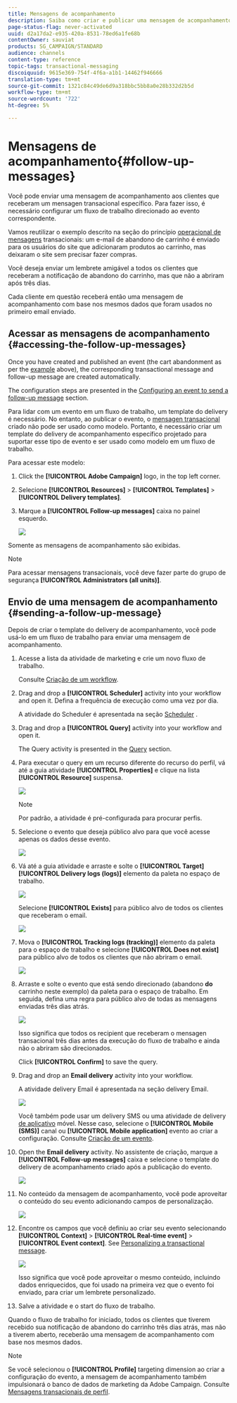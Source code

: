 ```yaml
---
title: Mensagens de acompanhamento
description: Saiba como criar e publicar uma mensagem de acompanhamento.
page-status-flag: never-activated
uuid: d2a17da2-e935-420a-8531-78ed6a1fe68b
contentOwner: sauviat
products: SG_CAMPAIGN/STANDARD
audience: channels
content-type: reference
topic-tags: transactional-messaging
discoiquuid: 9615e369-754f-4f6a-a1b1-14462f946666
translation-type: tm+mt
source-git-commit: 1321c84c49de6d9a318bbc5bb8a0e28b332d2b5d
workflow-type: tm+mt
source-wordcount: '722'
ht-degree: 5%

---
```



# Mensagens de acompanhamento{#follow-up-messages}

Você pode enviar uma mensagem de acompanhamento aos clientes que receberam um mensagen transacional específico. Para fazer isso, é necessário configurar um fluxo de trabalho direcionado ao evento correspondente.

Vamos reutilizar o exemplo descrito na seção do princípio [operacional de mensagens](../../channels/using/getting-started-with-transactional-msg.md#transactional-messaging-operating-principle) transacionais: um e-mail de abandono de carrinho é enviado para os usuários do site que adicionaram produtos ao carrinho, mas deixaram o site sem precisar fazer compras.

Você deseja enviar um lembrete amigável a todos os clientes que receberam a notificação de abandono do carrinho, mas que não a abriram após três dias.

Cada cliente em questão receberá então uma mensagem de acompanhamento com base nos mesmos dados que foram usados no primeiro email enviado.

## Acessar as mensagens de acompanhamento {#accessing-the-follow-up-messages}

Once you have created and published an event (the cart abandonment as per the [example](../../channels/using/getting-started-with-transactional-msg.md#transactional-messaging-operating-principle) above), the corresponding transactional message and follow-up message are created automatically.

The configuration steps are presented in the [Configuring an event to send a follow-up message](../../administration/using/configuring-transactional-messaging.md#configuring-an-event-to-send-a-follow-up-message) section.

Para lidar com um evento em um fluxo de trabalho, um template do delivery é necessário. No entanto, ao publicar o evento, o [mensagen transacional](../../channels/using/event-transactional-messages.md) criado não pode ser usado como modelo. Portanto, é necessário criar um template do delivery de acompanhamento específico projetado para suportar esse tipo de evento e ser usado como modelo em um fluxo de trabalho.

Para acessar este modelo:

1. Click the **[!UICONTROL Adobe Campaign]** logo, in the top left corner.
1. Selecione **[!UICONTROL Resources]** > **[!UICONTROL Templates]** > **[!UICONTROL Delivery templates]**.
1. Marque a **[!UICONTROL Follow-up messages]** caixa no painel esquerdo.

   ![](assets/message-center_follow-up-search.png)

Somente as mensagens de acompanhamento são exibidas.

>[!NOTE]
>
>Para acessar mensagens transacionais, você deve fazer parte do grupo de segurança **[!UICONTROL Administrators (all units)]**.

## Envio de uma mensagem de acompanhamento {#sending-a-follow-up-message}

Depois de criar o template do delivery de acompanhamento, você pode usá-lo em um fluxo de trabalho para enviar uma mensagem de acompanhamento.

1. Acesse a lista da atividade de marketing e crie um novo fluxo de trabalho.

   Consulte [Criação de um workflow](../../automating/using/building-a-workflow.md#creating-a-workflow).

1. Drag and drop a **[!UICONTROL Scheduler]** activity into your workflow and open it. Defina a frequência de execução como uma vez por dia.

   A atividade do Scheduler é apresentada na seção [Scheduler](../../automating/using/scheduler.md) .

1. Drag and drop a **[!UICONTROL Query]** activity into your workflow and open it.

   The Query activity is presented in the [Query](../../automating/using/query.md) section.

1. Para executar o query em um recurso diferente do recurso do perfil, vá até a guia atividade **[!UICONTROL Properties]** e clique na lista **[!UICONTROL Resource]** suspensa.

   ![](assets/message-center_follow-up-query-properties.png)

   >[!NOTE]
   >
   >Por padrão, a atividade é pré-configurada para procurar perfis.

1. Selecione o evento que deseja público alvo para que você acesse apenas os dados desse evento.

   ![](assets/message-center_follow-up-query-resource.png)

1. Vá até a guia atividade e arraste e solte o **[!UICONTROL Target]** **[!UICONTROL Delivery logs (logs)]** elemento da paleta no espaço de trabalho.

   ![](assets/message-center_follow-up-delivery-logs.png)

   Selecione **[!UICONTROL Exists]** para público alvo de todos os clientes que receberam o email.

   ![](assets/message-center_follow-up-delivery-logs-exists.png)

1. Mova o **[!UICONTROL Tracking logs (tracking)]** elemento da paleta para o espaço de trabalho e selecione **[!UICONTROL Does not exist]** para público alvo de todos os clientes que não abriram o email.

   ![](assets/message-center_follow-up-delivery-and-tracking-logs.png)

1. Arraste e solte o evento que está sendo direcionado (abandono **do** carrinho neste exemplo) da paleta para o espaço de trabalho. Em seguida, defina uma regra para público alvo de todas as mensagens enviadas três dias atrás.

   ![](assets/message-center_follow-up-created.png)

   Isso significa que todos os recipient que receberam o mensagen transacional três dias antes da execução do fluxo de trabalho e ainda não o abriram são direcionados.

   Click **[!UICONTROL Confirm]** to save the query.

1. Drag and drop an **Email delivery** activity into your workflow.

   A atividade delivery Email é apresentada na seção delivery [](../../automating/using/email-delivery.md) Email.

   ![](assets/message-center_follow-up-workflow.png)

   Você também pode usar um delivery [](../../automating/using/sms-delivery.md) SMS ou uma atividade de delivery [de aplicativo](../../automating/using/push-notification-delivery.md) móvel. Nesse caso, selecione o **[!UICONTROL Mobile (SMS)]** canal ou **[!UICONTROL Mobile application]** evento ao criar a configuração. Consulte [Criação de um evento](../../administration/using/configuring-transactional-messaging.md#creating-an-event).

1. Open the **Email delivery** activity. No assistente de criação, marque a **[!UICONTROL Follow-up messages]** caixa e selecione o template do delivery de acompanhamento criado após a publicação do evento.

   ![](assets/message-center_follow-up-template.png)

1. No conteúdo da mensagem de acompanhamento, você pode aproveitar o conteúdo do seu evento adicionando campos de personalização.

   ![](assets/message-center_follow-up-content.png)

1. Encontre os campos que você definiu ao criar seu evento selecionando **[!UICONTROL Context]** > **[!UICONTROL Real-time event]** > **[!UICONTROL Event context]**. See [Personalizing a transactional message](../../channels/using/event-transactional-messages.md#personalizing-a-transactional-message).

   ![](assets/message-center_follow-up-personalization.png)

   Isso significa que você pode aproveitar o mesmo conteúdo, incluindo dados enriquecidos, que foi usado na primeira vez que o evento foi enviado, para criar um lembrete personalizado.

1. Salve a atividade e o start do fluxo de trabalho.

Quando o fluxo de trabalho for iniciado, todos os clientes que tiverem recebido sua notificação de abandono do carrinho três dias atrás, mas não a tiverem aberto, receberão uma mensagem de acompanhamento com base nos mesmos dados.

>[!NOTE]
>
>Se você selecionou o **[!UICONTROL Profile]** targeting dimension ao criar a configuração do evento, a mensagem de acompanhamento também impulsionará o banco de dados de marketing da Adobe Campaign. Consulte [Mensagens transacionais de perfil](../../channels/using/profile-transactional-messages.md).
